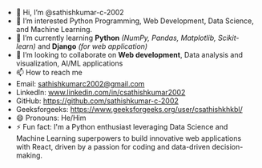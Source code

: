 - 👋 Hi, I’m @sathishkumar-c-2002
- 👀 I’m interested Python Programming, Web Development, Data Science, and Machine Learning.
- 🌱 I’m currently learning **Python** *(NumPy, Pandas, Matplotlib, Scikit-learn)* and **Django** *(for web application)*
- 💞️ I’m looking to collaborate on **Web development**, Data analysis and visualization, AI/ML applications
- 📫 How to reach me
- Email: sathishkumarc2002@gmail.com
- LinkedIn: www.linkedin.com/in/csathishkumar2002
- GitHub: https://github.com/sathishkumar-c-2002
- Geeksforgeeks: https://www.geeksforgeeks.org/user/csathishkhkbl/
- 😄 Pronouns: He/Him
- ⚡ Fun fact: I'm a Python enthusiast leveraging Data Science and Machine Learning superpowers to build innovative web applications with React, driven by a passion for coding and data-driven decision-making.
